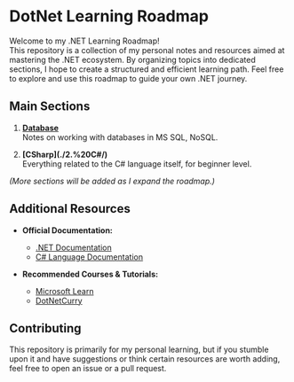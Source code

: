 # DotNet Learning Roadmap

Welcome to my .NET Learning Roadmap!
<br>
This repository is a collection of my personal notes and resources aimed at mastering the .NET ecosystem. By organizing topics into dedicated sections, I hope to create a structured and efficient learning path. Feel free to explore and use this roadmap to guide your own .NET journey.

## Main Sections

1. **[Database](./Database/)**  
   Notes on working with databases in MS SQL, NoSQL.

2. **[CSharp](./2.%20C#/\)**  
   Everything related to the C# language itself, for beginner level.

*(More sections will be added as I expand the roadmap.)*

## Additional Resources

- **Official Documentation:**  
  - [.NET Documentation](https://docs.microsoft.com/dotnet/)
  - [C# Language Documentation](https://docs.microsoft.com/dotnet/csharp/)
  
- **Recommended Courses & Tutorials:**  
  - [Microsoft Learn](https://docs.microsoft.com/learn/)
  - [DotNetCurry](https://www.dotnetcurry.com/)

## Contributing

This repository is primarily for my personal learning, but if you stumble upon it and have suggestions or think certain resources are worth adding, feel free to open an issue or a pull request.
